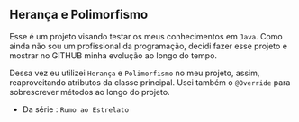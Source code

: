 ## Herança e Polimorfismo

Esse é um projeto visando testar os meus conhecimentos em `Java`. Como ainda não sou um profissional da programação, decidi fazer esse projeto e mostrar no GITHUB minha evolução ao longo do tempo.

Dessa vez eu utilizei `Herança` e `Polimorfismo` no meu projeto, assim, reaproveitando atributos da classe principal. Usei também o `@Override` para sobrescrever métodos ao longo do projeto.

- Da série : `Rumo ao Estrelato`

